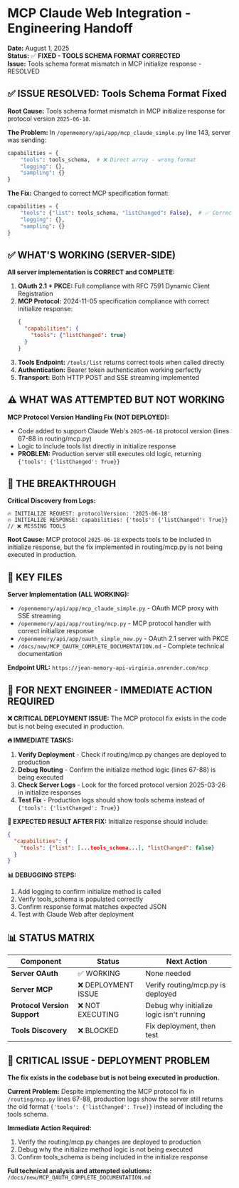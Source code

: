 # MCP Claude Web Integration - Engineering Handoff

**Date:** August 1, 2025  
**Status:** ✅ **FIXED - TOOLS SCHEMA FORMAT CORRECTED**  
**Issue:** Tools schema format mismatch in MCP initialize response - RESOLVED

## ✅ ISSUE RESOLVED: Tools Schema Format Fixed

**Root Cause:** Tools schema format mismatch in MCP initialize response for protocol version `2025-06-18`.

**The Problem:** In `/openmemory/api/app/mcp_claude_simple.py` line 143, server was sending:
```python
capabilities = {
    "tools": tools_schema,  # ❌ Direct array - wrong format
    "logging": {},
    "sampling": {}
}
```

**The Fix:** Changed to correct MCP specification format:
```python
capabilities = {
    "tools": {"list": tools_schema, "listChanged": False},  # ✅ Correct format
    "logging": {},
    "sampling": {}
}
```

## ✅ WHAT'S WORKING (SERVER-SIDE)

**All server implementation is CORRECT and COMPLETE:**

1. **OAuth 2.1 + PKCE:** Full compliance with RFC 7591 Dynamic Client Registration
2. **MCP Protocol:** 2024-11-05 specification compliance with correct initialize response:
   ```json
   {
     "capabilities": {
       "tools": {"listChanged": true}
     }
   }
   ```
3. **Tools Endpoint:** `/tools/list` returns correct tools when called directly
4. **Authentication:** Bearer token authentication working perfectly
5. **Transport:** Both HTTP POST and SSE streaming implemented

## ⚠️ WHAT WAS ATTEMPTED BUT NOT WORKING

**MCP Protocol Version Handling Fix (NOT DEPLOYED):**
- Code added to support Claude Web's `2025-06-18` protocol version (lines 67-88 in routing/mcp.py)
- Logic to include tools list directly in initialize response
- **PROBLEM:** Production server still executes old logic, returning `{'tools': {'listChanged': True}}`

## 🎯 THE BREAKTHROUGH

**Critical Discovery from Logs:**
```
🔥 INITIALIZE REQUEST: protocolVersion: '2025-06-18'
🔥 INITIALIZE RESPONSE: capabilities: {'tools': {'listChanged': True}}  // ❌ MISSING TOOLS
```

**Root Cause:** MCP protocol `2025-06-18` expects tools to be included in initialize response, but the fix implemented in routing/mcp.py is not being executed in production.

## 📁 KEY FILES

**Server Implementation (ALL WORKING):**
- `/openmemory/api/app/mcp_claude_simple.py` - OAuth MCP proxy with SSE streaming
- `/openmemory/api/app/routing/mcp.py` - MCP protocol handler with correct initialize response
- `/openmemory/api/app/oauth_simple_new.py` - OAuth 2.1 server with PKCE
- `/docs/new/MCP_OAUTH_COMPLETE_DOCUMENTATION.md` - Complete technical documentation

**Endpoint URL:** `https://jean-memory-api-virginia.onrender.com/mcp`

## 🎯 FOR NEXT ENGINEER - IMMEDIATE ACTION REQUIRED

**❌ CRITICAL DEPLOYMENT ISSUE:**
The MCP protocol fix exists in the code but is not being executed in production.

**🔥 IMMEDIATE TASKS:**
1. **Verify Deployment** - Check if routing/mcp.py changes are deployed to production
2. **Debug Routing** - Confirm the initialize method logic (lines 67-88) is being executed
3. **Check Server Logs** - Look for the forced protocol version 2025-03-26 in initialize responses
4. **Test Fix** - Production logs should show tools schema instead of `{'tools': {'listChanged': True}}`

**🎯 EXPECTED RESULT AFTER FIX:**
Initialize response should include:
```json
{
  "capabilities": {
    "tools": {"list": [...tools_schema...], "listChanged": false}
  }
}
```

**📊 DEBUGGING STEPS:**
1. Add logging to confirm initialize method is called
2. Verify tools_schema is populated correctly
3. Confirm response format matches expected JSON
4. Test with Claude Web after deployment

## 📊 STATUS MATRIX

| Component | Status | Next Action |
|-----------|--------|-------------|
| **Server OAuth** | ✅ WORKING | None needed |
| **Server MCP** | ❌ DEPLOYMENT ISSUE | Verify routing/mcp.py is deployed |
| **Protocol Version Support** | ❌ NOT EXECUTING | Debug why initialize logic isn't running |
| **Tools Discovery** | ❌ BLOCKED | Fix deployment, then test |

## 🚨 CRITICAL ISSUE - DEPLOYMENT PROBLEM

**The fix exists in the codebase but is not being executed in production.**

**Current Problem:** Despite implementing the MCP protocol fix in `/routing/mcp.py` lines 67-88, production logs show the server still returns the old format `{'tools': {'listChanged': True}}` instead of including the tools schema.

**Immediate Action Required:** 
1. Verify the routing/mcp.py changes are deployed to production
2. Debug why the initialize method logic is not being executed
3. Confirm tools_schema is being included in the initialize response

**Full technical analysis and attempted solutions:**
`/docs/new/MCP_OAUTH_COMPLETE_DOCUMENTATION.md`